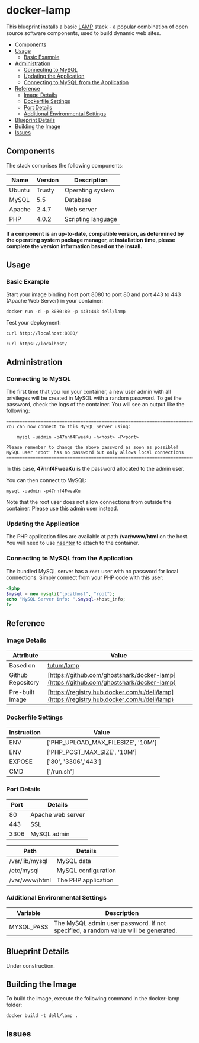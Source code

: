 # docker-lamp
This blueprint installs a basic [LAMP](http://en.wikipedia.org/wiki/LAMP_(software_bundle)) stack - a popular combination of open source software components, used to build dynamic web sites.

* [Components](#components)
* [Usage](#usage)
    * [Basic Example](#basic-example)
* [Administration](#administration)
    * [Connecting to MySQL](#connecting-to-mysql)
    * [Updating the Application](#updating-the-application)
    * [Connecting to MySQL from the Application](#connecting-to-mysql-from-the-application)
* [Reference](#reference)
    * [Image Details](#image-details)
    * [Dockerfile Settings](#dockerfile-settings)
    * [Port Details](#port-details)
    * [Additional Environmental Settings](#additional-environmental-settings)
* [Blueprint Details](#blueprint-details)
* [Building the Image](#building-the-image)
* [Issues](#issues)

<a name="components"></a>
## Components
The stack comprises the following components:

Name       | Version    | Description
-----------|------------|------------------------------
Ubuntu     | Trusty     | Operating system
MySQL      | 5.5        | Database
Apache     | 2.4.7      | Web server
PHP        | 4.0.2      | Scripting language

**If a component is an up-to-date, compatible version, as determined by the operating system package manager, at installation time, please complete the version information based on the install.**

<a name="usage"></a>
## Usage

<a name="basic-example"></a>
### Basic Example
Start your image binding host port 8080 to port 80 and port 443 to 443 (Apache Web Server) in your container:

```no-highlight
docker run -d -p 8080:80 -p 443:443 dell/lamp
```

Test your deployment:

```no-highlight
curl http://localhost:8080/
```

```no-highlight
curl https://localhost/
```



<a name="administration"></a>
## Administration

<a name="connecting-to-mysql"></a>
### Connecting to MySQL
The first time that you run your container, a new user admin with all privileges will be created in MySQL with a random password. To get the password, check the logs of the container. You will see an output like the following:

```no-highlight
========================================================================
You can now connect to this MySQL Server using:

    mysql -uadmin -p47nnf4FweaKu -h<host> -P<port>

Please remember to change the above password as soon as possible!
MySQL user 'root' has no password but only allows local connections
========================================================================
```

In this case, **47nnf4FweaKu** is the password allocated to the admin user.

You can then connect to MySQL:

```no-highlight
mysql -uadmin -p47nnf4FweaKu
```

Note that the root user does not allow connections from outside the container. Please use this admin user instead.

<a name="updating-the-application"></a>
### Updating the Application
The PHP application files are available at path **/var/www/html** on the host. You will need to use [nsenter](http://jpetazzo.github.io/2014/03/23/lxc-attach-nsinit-nsenter-docker-0-9/) to attach to the container.

<a name="(#connecting-to-mysql-from-the-application)"></a>
### Connecting to MySQL from the Application
The bundled MySQL server has a `root` user with no password for local connections. Simply connect from your
PHP code with this user:

```php
<?php
$mysql = new mysqli("localhost", "root");
echo "MySQL Server info: ".$mysql->host_info;
?>
```

<a name="reference"></a>
## Reference

<a name="image-details"></a>
### Image Details

Attribute         | Value
------------------|------
Based on          | [tutum/lamp](https://github.com/tutumcloud/tutum-docker-lamp)
Github Repository | [https://github.com/ghostshark/docker-lamp](https://github.com/ghostshark/docker-lamp)
Pre-built Image   | [https://registry.hub.docker.com/u/dell/lamp](https://registry.hub.docker.com/u/dell/lamp) 

<a name="dockerfile-settings"></a>
### Dockerfile Settings

Instruction | Value
------------|------
ENV         | ['PHP_UPLOAD_MAX_FILESIZE', '10M']
ENV         | ['PHP_POST_MAX_SIZE', '10M']
EXPOSE      | ['80', '3306','443']
CMD         | ['/run.sh']

<a name="port-details"></a>
### Port Details

Port | Details
-----|--------
80   | Apache web server
443  | SSL
3306 | MySQL admin


Path           | Details
---------------|--------
/var/lib/mysql | MySQL data
/etc/mysql     | MySQL configuration
/var/www/html  | The PHP application

<a name="additional-environmental-settings"></a>
### Additional Environmental Settings

Variable   | Description
-----------|------------
MYSQL_PASS | The MySQL admin user password. If not specified, a random value will be generated.

<a name="blueprint-details"></a>
## Blueprint Details
Under construction.

<a name="building-the-image"></a>
## Building the Image
To build the image, execute the following command in the docker-lamp folder:

```no-highlight
docker build -t dell/lamp .
```

<a name="issues"></a>
## Issues

